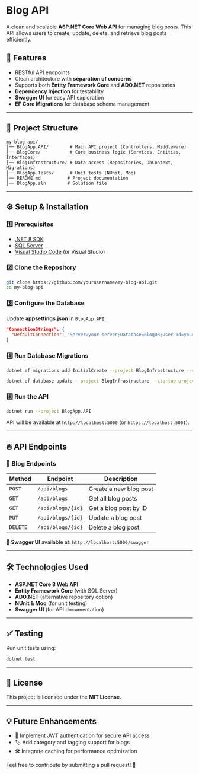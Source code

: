 # Blog API

A clean and scalable **ASP.NET Core Web API** for managing blog posts. This API allows users to create, update, delete, and retrieve blog posts efficiently.

## 🚀 Features
- RESTful API endpoints
- Clean architecture with **separation of concerns**
- Supports both **Entity Framework Core** and **ADO.NET** repositories
- **Dependency Injection** for testability
- **Swagger UI** for easy API exploration
- **EF Core Migrations** for database schema management

---

## 📂 Project Structure

```
my-blog-api/
│── BlogApp.API/        # Main API project (Controllers, Middleware)
│── BlogCore/           # Core business logic (Services, Entities, Interfaces)
│── BlogInfrastructure/ # Data access (Repositories, DbContext, Migrations)
│── BlogApp.Tests/      # Unit tests (NUnit, Moq)
│── README.md          # Project documentation
│── BlogApp.sln        # Solution file
```

---

## ⚙️ Setup & Installation

### 1️⃣ Prerequisites
- [.NET 8 SDK](https://dotnet.microsoft.com/en-us/download/dotnet/8.0)
- [SQL Server](https://www.microsoft.com/en-us/sql-server/sql-server-downloads)
- [Visual Studio Code](https://code.visualstudio.com/) (or Visual Studio)

### 2️⃣ Clone the Repository
```sh
git clone https://github.com/yourusername/my-blog-api.git
cd my-blog-api
```

### 3️⃣ Configure the Database
Update **appsettings.json** in `BlogApp.API`:
```json
"ConnectionStrings": {
  "DefaultConnection": "Server=your-server;Database=BlogDB;User Id=your-user;Password=your-password;TrustServerCertificate=True;"
}
```

### 4️⃣ Run Database Migrations
```sh
dotnet ef migrations add InitialCreate --project BlogInfrastructure --startup-project BlogApp.API

dotnet ef database update --project BlogInfrastructure --startup-project BlogApp.API
```

### 5️⃣ Run the API
```sh
dotnet run --project BlogApp.API
```
API will be available at `http://localhost:5000` (or `https://localhost:5001`).

---

## 🔥 API Endpoints

### 📌 Blog Endpoints
| Method | Endpoint            | Description                 |
|--------|---------------------|-----------------------------|
| `POST` | `/api/blogs`        | Create a new blog post     |
| `GET`  | `/api/blogs`        | Get all blog posts         |
| `GET`  | `/api/blogs/{id}`   | Get a blog post by ID      |
| `PUT`  | `/api/blogs/{id}`   | Update a blog post        |
| `DELETE` | `/api/blogs/{id}` | Delete a blog post        |

📖 **Swagger UI** available at: `http://localhost:5000/swagger`

---

## 🛠️ Technologies Used
- **ASP.NET Core 8 Web API**
- **Entity Framework Core** (with SQL Server)
- **ADO.NET** (alternative repository option)
- **NUnit & Moq** (for unit testing)
- **Swagger UI** (for API documentation)

---

## ✅ Testing
Run unit tests using:
```sh
dotnet test
```

---

## 📜 License
This project is licensed under the **MIT License**.

---

## 💡 Future Enhancements
- 📝 Implement JWT authentication for secure API access
- 🏷️ Add category and tagging support for blogs
- 🛠️ Integrate caching for performance optimization

Feel free to contribute by submitting a pull request! 🚀

